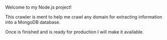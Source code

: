 Welcome to my Node.js project!

This crawler is ment to help me crawl any domain for extracting information into a MongoDB database.

Once is finished and is ready for production I will make it available. 